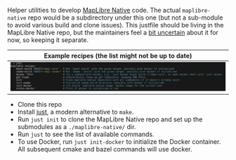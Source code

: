 Helper utilities to develop [MapLibre Native](https://github.com/maplibre/maplibre-native) code.  The actual `maplibre-native` repo would be a subdirectory under this one (but not a sub-module to avoid various build and clone issues).  This justfile should be living in the MapLibre Native repo, but the maintainers feel a [bit uncertain](https://github.com/maplibre/maplibre-native/pull/2653) about it for now, so keeping it separate. 

| Example recipes (the list might not be up to date) |
|---|
| ![just-info.png](just-info.png) |

* Clone this repo
* Install [just](https://github.com/casey/just#readme), a modern alternative to `make`.
* Run `just init` to clone the MapLibre Native repo and set up the submodules as a `./maplibre-native/` dir.
* Run `just` to see the list of available commands.
* To use Docker, run `just init-docker` to initialize the Docker container. All subsequent cmake and bazel commands will use docker.
